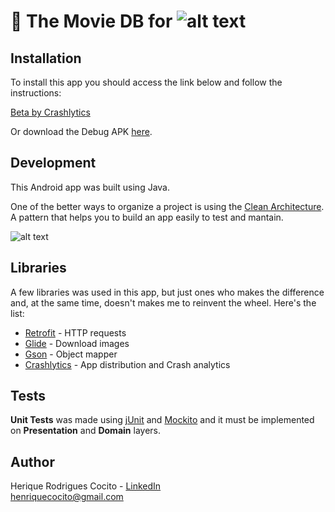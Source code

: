 # 🤖 The Movie DB for ![alt text](https://io.fastshop.com.br/wcsstore/FastShop/Criacao/Atualizacoes/logoFastShopHome.png "FastShop") 

## Installation
To install this app you should access the link below and follow the instructions:

[Beta by Crashlytics](https://betas.to/gpUDo9Rk)

Or download the Debug APK [here](https://github.com/henriquecocito/The-Movie-DB/blob/master/app-debug.apk).

## Development
This Android app was built using Java. 

One of the better ways to organize a project is using the [Clean Architecture](https://medium.com/@dmilicic/a-detailed-guide-on-developing-android-apps-using-the-clean-architecture-pattern-d38d71e94029). A pattern that helps you to build an app easily to test and mantain.

![alt text](https://raw.githubusercontent.com/bufferapp/android-clean-architecture-boilerplate/master/art/architecture.png "Clean Architecture")

## Libraries
A few libraries was used in this app, but just ones who makes the difference and, at the same time, doesn't makes me to reinvent the wheel. Here's the list:

* [Retrofit](http://square.github.io/retrofit/) - HTTP requests
* [Glide](https://github.com/bumptech/glide) - Download images
* [Gson](https://github.com/google/gson) - Object mapper
* [Crashlytics](https://fabric.io/kits/android/crashlytics) - App distribution and Crash analytics

## Tests
**Unit Tests** was made using [jUnit](https://junit.org/junit4/) and [Mockito](http://site.mockito.org/) and it must be implemented on **Presentation** and **Domain** layers.

## Author
Herique Rodrigues Cocito - [LinkedIn](https://linkedin.com/in/henriquecocito)  
[henriquecocito@gmail.com](mailto:henriquecocito@gmail.com)  